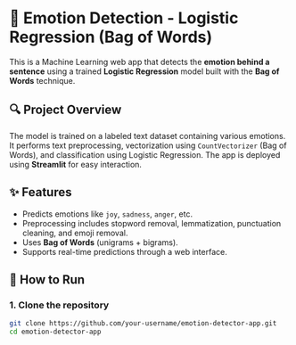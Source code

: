 # 🧠 Emotion Detection - Logistic Regression (Bag of Words)

This is a Machine Learning web app that detects the **emotion behind a sentence** using a trained **Logistic Regression** model built with the **Bag of Words** technique.

## 🔍 Project Overview

The model is trained on a labeled text dataset containing various emotions. It performs text preprocessing, vectorization using `CountVectorizer` (Bag of Words), and classification using Logistic Regression. The app is deployed using **Streamlit** for easy interaction.

## ✨ Features

- Predicts emotions like `joy`, `sadness`, `anger`, etc.
- Preprocessing includes stopword removal, lemmatization, punctuation cleaning, and emoji removal.
- Uses **Bag of Words** (unigrams + bigrams).
- Supports real-time predictions through a web interface.

## 🚀 How to Run

### 1. Clone the repository

```bash
git clone https://github.com/your-username/emotion-detector-app.git
cd emotion-detector-app
